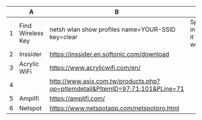 |   | A                 | B                                                                                 | C                            |
|---|-------------------|-----------------------------------------------------------------------------------|------------------------------|
| 1 | Find Wireless Key | netsh wlan show profiles name=YOUR-SSID key=clear                                | Spaces in SSID it won't work |
| 2 | Inssider          | https://inssider.en.softonic.com/download                                      |                              |
| 3 | Acrylic WiFi      | https://www.acrylicwifi.com/en/                                                 |                              |
| 4 |                   | http://www.asix.com.tw/products.php?op=pItemdetail&PItemID=97;71;101&PLine=71 |                              |
| 5 | Ampilfi           | https://amplifi.com/                                                             |                              |
| 6 | Netspot           | https://www.netspotapp.com/netspotpro.html                                     |                              |
